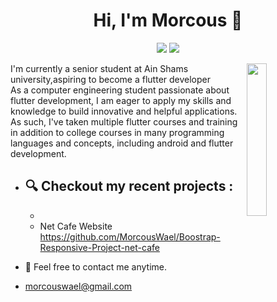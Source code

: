 
<h1 align="center">Hi, I'm Morcous 👋</h1>
<p align="center">
    <a href="https://www.linkedin.com/in/morcous-wael"><img src="https://img.shields.io/badge/linkedin-%230177B5?style=flat&logo=linkedin&logoColor=white"/></a>
    <a href="https://www.instagram.com/marcous_wael"><img src="https://img.shields.io/badge/instagram-%23E4415F?style=flat&logo=instagram&logoColor=white"/></a>
 </p>
  
  <img src="https://github.com/mohamedabusrea/mohamedabusrea/blob/master/profile-img.png" align="right" width="25%"/>

I'm currently a senior student at Ain Shams university,aspiring to become a flutter developer<br/>
As a computer engineering student passionate about flutter development, I am eager to apply my skills and knowledge to build innovative and helpful applications.<br/>
As such, I've taken multiple flutter courses and training in addition to college courses in many programming languages and concepts, including android and flutter development.

- 🔍 Checkout my recent projects :
  -
  -
  - Net Cafe Website https://github.com/MorcousWael/Boostrap-Responsive-Project-net-cafe

- 💬 Feel free to contact me anytime.
-  morcouswael@gmail.com
